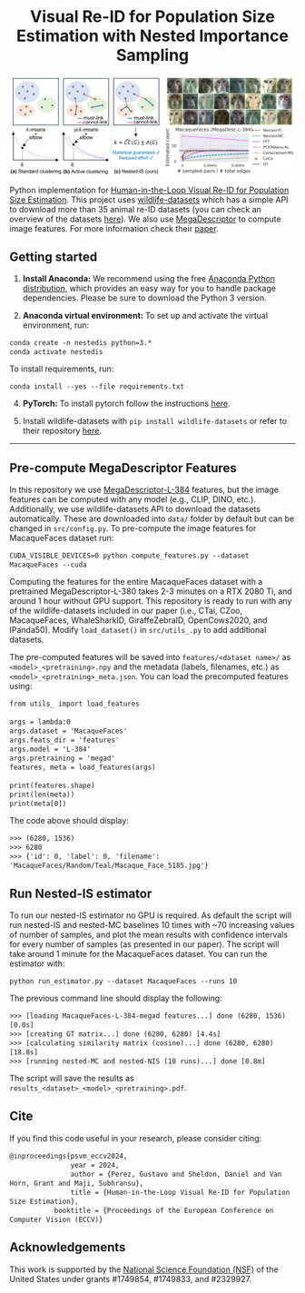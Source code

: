 <h1 align="center">Visual Re-ID for Population Size Estimation with Nested Importance Sampling</h1>

![title_image](main.png)

Python implementation for [Human-in-the-Loop Visual Re-ID for Population Size Estimation](https://arxiv.org/abs/2312.05287). 
This project uses [wildlife-datasets](https://github.com/WildlifeDatasets/wildlife-datasets) which has a simple API to download more than 35 animal re-ID datasets (you can check an overview of the datasets [here](https://wildlifedatasets.github.io/wildlife-datasets/datasets/)). 
We also use [MegaDescriptor](https://huggingface.co/BVRA/MegaDescriptor-L-384) to compute image features. For more information check their [paper](https://wildlifedatasets.github.io/wildlife-datasets/datasets/).

## Getting started

1. **Install Anaconda:** We recommend using the free [Anaconda Python
distribution](https://www.anaconda.com/download/), which provides an
easy way for you to handle package dependencies. Please be sure to
download the Python 3 version.

3. **Anaconda virtual environment:** To set up and activate the virtual environment,
run:
```
conda create -n nestedis python=3.*
conda activate nestedis
```

To install requirements, run:
```
conda install --yes --file requirements.txt
```

4. **PyTorch:** To install pytorch follow the instructions [here](https://pytorch.org/).


5. Install wildlife-datasets with `pip install wildlife-datasets` or refer to their repository [here](https://github.com/WildlifeDatasets/wildlife-datasets).

-------
## Pre-compute MegaDescriptor Features

In this repository we use [MegaDescriptor-L-384](https://huggingface.co/BVRA/MegaDescriptor-L-384) features, but the image features can be computed with any model (e.g., CLIP, DINO, etc.). 
Additionally, we use wildlife-datasets API to download the datasets automatically. These are downloaded into `data/` folder by default but can be changed in `src/config.py`. 
To pre-compute the image features for MacaqueFaces dataset run:

```
CUDA_VISIBLE_DEVICES=0 python compute_features.py --dataset MacaqueFaces --cuda 
```

Computing the features for the entire MacaqueFaces dataset with a pretrained MegaDescriptor-L-380 takes 2-3 minutes on a RTX 2080 Ti, and around 1 hour without GPU support. 
This repository is ready to run with any of the wildlife-datasets included in our paper (i.e., CTai, CZoo, MacaqueFaces, WhaleSharkID, GiraffeZebraID, OpenCows2020, and IPanda50). 
Modify `load_dataset()` in `src/utils_.py` to add additional datasets.

The pre-computed features will be saved into `features/<dataset name>/` as `<model>_<pretraining>.npy` and the metadata (labels, filenames, etc.) as `<model>_<pretraining>_meta.json`. 
You can load the precomputed features using: 

```
from utils_ import load_features

args = lambda:0
args.dataset = 'MacaqueFaces'
args.feats_dir = 'features'
args.model = 'L-384'
args.pretraining = 'megad' 
features, meta = load_features(args)

print(features.shape)
print(len(meta))
print(meta[0])
```

The code above  should display:
```
>>> (6280, 1536)
>>> 6280
>>> {'id': 0, 'label': 0, 'filename': 'MacaqueFaces/Random/Teal/Macaque_Face_5185.jpg'}
```

## Run Nested-IS estimator

To run our nested-IS estimator no GPU is required. 
As default the script will run nested-IS and nested-MC baselines 10 times with ~70 increasing values of number of samples, and plot the mean results with confidence intervals for every number of samples (as presented in our paper). 
The script will take around 1 minute for the MacaqueFaces dataset. You can run the estimator with:
```
python run_estimator.py --dataset MacaqueFaces --runs 10
```

The previous command line should display the following:
```
>>> [loading MacaqueFaces-L-384-megad features...] done (6280, 1536) [0.0s]
>>> [creating GT matrix...] done (6280, 6280) [4.4s]
>>> [calculating similarity matrix (cosine)...] done (6280, 6280) [18.8s]
>>> [running nested-MC and nested-NIS (10 runs)...] done [0.8m]
```

The script will save the results as `results_<dataset>_<model>_<pretraining>.pdf`.

## Cite

If you find this code useful in your research, please consider citing:
```
@inproceedings{psvm_eccv2024,
      	       year = 2024,
      	       author = {Perez, Gustavo and Sheldon, Daniel and Van Horn, Grant and Maji, Subhransu},
      	       title = {Human-in-the-Loop Visual Re-ID for Population Size Estimation},
	       booktitle = {Proceedings of the European Conference on Computer Vision (ECCV)}
```

## Acknowledgements

This work is supported by the [National Science Foundation (NSF)](https://nsf.gov/index.jsp) of the United States under grants \#1749854, \#1749833, and \#2329927.
